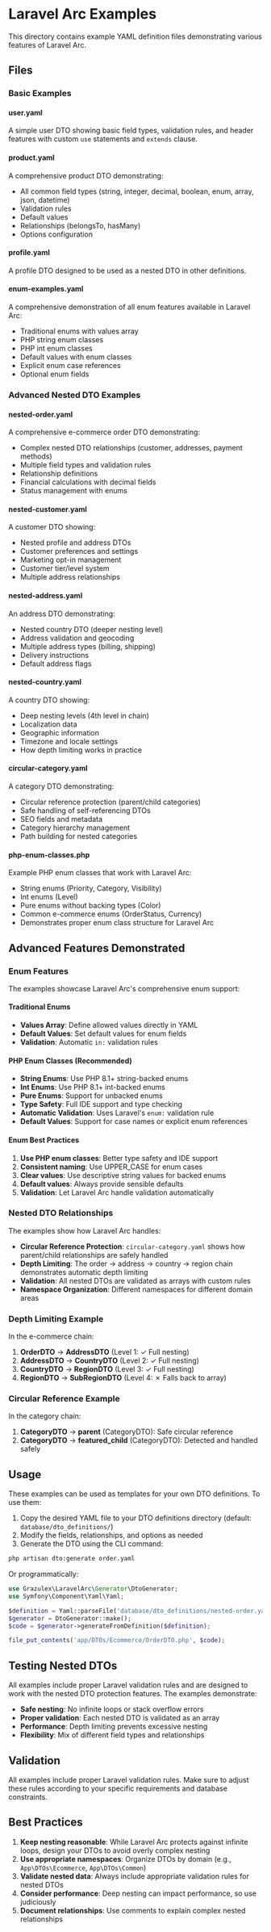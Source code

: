 # Laravel Arc Examples

This directory contains example YAML definition files demonstrating various features of Laravel Arc.

## Files

### Basic Examples

#### user.yaml
A simple user DTO showing basic field types, validation rules, and header features with custom `use` statements and `extends` clause.

#### product.yaml  
A comprehensive product DTO demonstrating:
- All common field types (string, integer, decimal, boolean, enum, array, json, datetime)
- Validation rules
- Default values
- Relationships (belongsTo, hasMany)
- Options configuration

#### profile.yaml
A profile DTO designed to be used as a nested DTO in other definitions.

#### enum-examples.yaml
A comprehensive demonstration of all enum features available in Laravel Arc:
- Traditional enums with values array
- PHP string enum classes
- PHP int enum classes  
- Default values with enum classes
- Explicit enum case references
- Optional enum fields

### Advanced Nested DTO Examples

#### nested-order.yaml
A comprehensive e-commerce order DTO demonstrating:
- Complex nested DTO relationships (customer, addresses, payment methods)
- Multiple field types and validation rules
- Relationship definitions
- Financial calculations with decimal fields
- Status management with enums

#### nested-customer.yaml
A customer DTO showing:
- Nested profile and address DTOs
- Customer preferences and settings
- Marketing opt-in management
- Customer tier/level system
- Multiple address relationships

#### nested-address.yaml
An address DTO demonstrating:
- Nested country DTO (deeper nesting level)
- Address validation and geocoding
- Multiple address types (billing, shipping)
- Delivery instructions
- Default address flags

#### nested-country.yaml
A country DTO showing:
- Deep nesting levels (4th level in chain)
- Localization data
- Geographic information
- Timezone and locale settings
- How depth limiting works in practice

#### circular-category.yaml
A category DTO demonstrating:
- Circular reference protection (parent/child categories)
- Safe handling of self-referencing DTOs
- SEO fields and metadata
- Category hierarchy management
- Path building for nested categories

#### php-enum-classes.php
Example PHP enum classes that work with Laravel Arc:
- String enums (Priority, Category, Visibility)
- Int enums (Level)
- Pure enums without backing types (Color)
- Common e-commerce enums (OrderStatus, Currency)
- Demonstrates proper enum class structure for Laravel Arc

## Advanced Features Demonstrated

### Enum Features

The examples showcase Laravel Arc's comprehensive enum support:

#### Traditional Enums
- **Values Array**: Define allowed values directly in YAML
- **Default Values**: Set default values for enum fields
- **Validation**: Automatic `in:` validation rules

#### PHP Enum Classes (Recommended)
- **String Enums**: Use PHP 8.1+ string-backed enums
- **Int Enums**: Use PHP 8.1+ int-backed enums  
- **Pure Enums**: Support for unbacked enums
- **Type Safety**: Full IDE support and type checking
- **Automatic Validation**: Uses Laravel's `enum:` validation rule
- **Default Values**: Support for case names or explicit enum references

#### Enum Best Practices
1. **Use PHP enum classes**: Better type safety and IDE support
2. **Consistent naming**: Use UPPER_CASE for enum cases
3. **Clear values**: Use descriptive string values for backed enums
4. **Default values**: Always provide sensible defaults
5. **Validation**: Let Laravel Arc handle validation automatically

### Nested DTO Relationships
The examples show how Laravel Arc handles:
- **Circular Reference Protection**: `circular-category.yaml` shows how parent/child relationships are safely handled
- **Depth Limiting**: The order → address → country → region chain demonstrates automatic depth limiting
- **Validation**: All nested DTOs are validated as arrays with custom rules
- **Namespace Organization**: Different namespaces for different domain areas

### Depth Limiting Example
In the e-commerce chain:
1. **OrderDTO** → **AddressDTO** (Level 1: ✓ Full nesting)
2. **AddressDTO** → **CountryDTO** (Level 2: ✓ Full nesting)
3. **CountryDTO** → **RegionDTO** (Level 3: ✓ Full nesting)
4. **RegionDTO** → **SubRegionDTO** (Level 4: ✗ Falls back to array)

### Circular Reference Example
In the category chain:
1. **CategoryDTO** → **parent** (CategoryDTO): Safe circular reference
2. **CategoryDTO** → **featured_child** (CategoryDTO): Detected and handled safely

## Usage

These examples can be used as templates for your own DTO definitions. To use them:

1. Copy the desired YAML file to your DTO definitions directory (default: `database/dto_definitions/`)
2. Modify the fields, relationships, and options as needed
3. Generate the DTO using the CLI command:

```bash
php artisan dto:generate order.yaml
```

Or programmatically:

```php
use Grazulex\LaravelArc\Generator\DtoGenerator;
use Symfony\Component\Yaml\Yaml;

$definition = Yaml::parseFile('database/dto_definitions/nested-order.yaml');
$generator = DtoGenerator::make();
$code = $generator->generateFromDefinition($definition);

file_put_contents('app/DTOs/Ecommerce/OrderDTO.php', $code);
```

## Testing Nested DTOs

All examples include proper Laravel validation rules and are designed to work with the nested DTO protection features. The examples demonstrate:

- **Safe nesting**: No infinite loops or stack overflow errors
- **Proper validation**: Each nested DTO is validated as an array
- **Performance**: Depth limiting prevents excessive nesting
- **Flexibility**: Mix of different field types and relationships

## Validation

All examples include proper Laravel validation rules. Make sure to adjust these rules according to your specific requirements and database constraints.

## Best Practices

1. **Keep nesting reasonable**: While Laravel Arc protects against infinite loops, design your DTOs to avoid overly complex nesting
2. **Use appropriate namespaces**: Organize DTOs by domain (e.g., `App\DTOs\Ecommerce`, `App\DTOs\Common`)
3. **Validate nested data**: Always include appropriate validation rules for nested DTOs
4. **Consider performance**: Deep nesting can impact performance, so use judiciously
5. **Document relationships**: Use comments to explain complex nested relationships